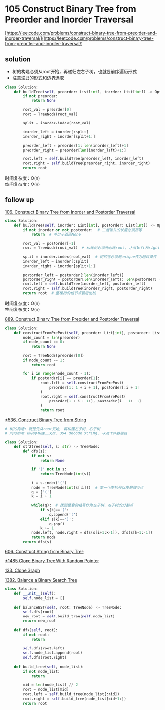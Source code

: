 # 105 Construct Binary Tree from Preorder and Inorder Traversal
[https://leetcode.com/problems/construct-binary-tree-from-preorder-and-inorder-traversal/](https://leetcode.com/problems/construct-binary-tree-from-preorder-and-inorder-traversal/)


## solution

- 树的构建必须从root开始，再递归左右子树，也就是前序遍历形式
- 注意递归的形式和边界选取

```python
class Solution:
    def buildTree(self, preorder: List[int], inorder: List[int]) -> Optional[TreeNode]:
        if not preorder:
            return None

        root_val = preorder[0]
        root = TreeNode(root_val)

        split = inorder.index(root_val)

        inorder_left = inorder[:split]
        inorder_right = inorder[split+1:]

        preorder_left = preorder[1: len(inorder_left)+1]
        preorder_right = preorder[len(inorder_left)+1:]

        root.left = self.buildTree(preorder_left, inorder_left)
        root.right = self.buildTree(preorder_right, inorder_right)
        return root
```
时间复杂度：O(n) <br>
空间复杂度：O(n)


## follow up

[106. Construct Binary Tree from Inorder and Postorder Traversal](https://leetcode.com/problems/construct-binary-tree-from-inorder-and-postorder-traversal/)

```python
class Solution:
    def buildTree(self, inorder: List[int], postorder: List[int]) -> Optional[TreeNode]:
        if not inorder or not postorder:  # 二者输入的长度必须相等
            return  # 等价于返回None

        root_val = postorder[-1]
        root = TreeNode(root_val)  # 构建树必须先构建root, 才有left和right

        split = inorder.index(root_val)  # 树的值必须是unique作为题目条件
        inorder_left = inorder[:split]
        inorder_right = inorder[split+1:]

        postorder_left = postorder[:len(inorder_left)]
        postorder_right = postorder[len(inorder_left): len(postorder) - 1]
        root.left = self.buildTree(inorder_left, postorder_left)
        root.right = self.buildTree(inorder_right, postorder_right)
        return root  # 整棵树的根节点最后出栈
```
时间复杂度：O(n) <br>
空间复杂度：O(n)


[889. Construct Binary Tree from Preorder and Postorder Traversal](https://leetcode.com/problems/construct-binary-tree-from-preorder-and-postorder-traversal/description/)
```python
class Solution:
    def constructFromPrePost(self, preorder: List[int], postorder: List[int]) -> Optional[TreeNode]:
        node_count = len(preorder)
        if node_count == 0:
            return None
        
        root = TreeNode(preorder[0])
        if node_count == 1:
            return root        

        for i in range(node_count - 1):
            if postorder[i] == preorder[1]:
                root.left = self.constructFromPrePost(
                    preorder[1: 1 + i + 1], postorder[:i + 1]
                )
                root.right = self.constructFromPrePost(
                    preorder[1 + i + 1:], postorder[i + 1: -1]
                )
                return root
```


[*536. Construct Binary Tree from String](https://leetcode.com/problems/construct-binary-tree-from-string/description/)
```python
# 树的构造: 就是先从root开始, 再构建左子树、右子树
# 同时参考 前中序构建二叉树, 394 decode string, 以及计算器题目

class Solution:
    def str2tree(self, s: str) -> TreeNode:
        def dfs(s):
            if not s:
                return None

            if '(' not in s:
                return TreeNode(int(s))

            i = s.index('(')
            node = TreeNode(int(s[:i]))  # 第一个左括号以左是根节点
            q = ['(']
            k = i + 1

            while(q):  # 找到整套的括号作为左子树、右子树的分割点
                if s[k]=='(':
                    q.append('(')
                elif s[k]==')':
                    q.pop()
                k += 1
            node.left, node.right = dfs(s[i+1:k-1]), dfs(s[k+1:-1])
            return node
        return dfs(s)
```

[606. Construct String from Binary Tree](https://leetcode.com/problems/construct-string-from-binary-tree/description/)


[*1485 Clone Binary Tree With Random Pointer](./1485%20Clone%20Binary%20Tree%20With%20Random%20Pointer.md)


[133. Clone Graph](../08_bfs/133.%20Clone%20Graph.md)


[1382. Balance a Binary Search Tree](https://leetcode.com/problems/balance-a-binary-search-tree/)
```python
class Solution:
    def __init__(self):
        self.node_list = []
    
    def balanceBST(self, root: TreeNode) -> TreeNode:        
        self.dfs(root)
        new_root = self.build_tree(self.node_list)
        return new_root
    
    def dfs(self, root):
        if not root:
            return
        
        self.dfs(root.left)
        self.node_list.append(root)
        self.dfs(root.right)
    
    def build_tree(self, node_list):
        if not node_list:
            return
        
        mid = len(node_list) // 2
        root = node_list[mid]
        root.left = self.build_tree(node_list[:mid])
        root.right = self.build_tree(node_list[mid+1:])
        return root
```
